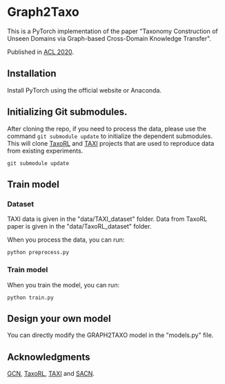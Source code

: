 # Graph2Taxo

This is a PyTorch implementation of the paper "Taxonomy Construction of Unseen Domains via Graph-based Cross-Domain Knowledge Transfer".

Published in [ACL 2020](https://acl2020.org/). 

## Installation

Install PyTorch using the official website or Anaconda.

## Initializing Git submodules. 

After cloning the repo, if you need to process the data, please use the command `git submodule update` to initialize the dependent submodules. This will clone [TaxoRL](https://github.com/morningmoni/TaxoRL) and [TAXI](https://github.com/uhh-lt/taxi/) projects that are used to reproduce data from existing experiments. 

    git submodule update

## Train model

### Dataset

TAXI data is given in the "data/TAXI_dataset" folder. Data from TaxoRL paper is given in the "data/TaxoRL_dataset" folder.

When you process the data, you can run:

    python preprocess.py

### Train model

When you train the model, you can run:

    python train.py


## Design your own model

You can directly modify the GRAPH2TAXO model in the "models.py" file.

## Acknowledgments
[GCN](https://github.com/tkipf/gcn), [TaxoRL](https://github.com/morningmoni/TaxoRL), [TAXI](https://github.com/uhh-lt/taxi) and [SACN](https://github.com/JD-AI-Research-Silicon-Valley/SACN).


